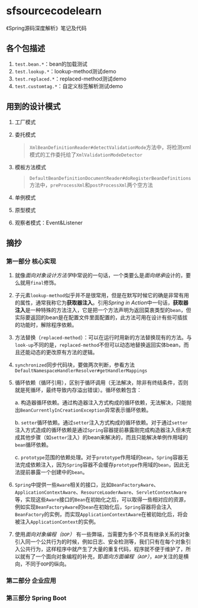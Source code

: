 # sfsourcecodelearn
《Spring源码深度解析》笔记及代码
## 各个包描述
1. `test.bean.*`：bean的加载测试
2. `test.lookup.*`：lookup-method测试demo
3. `test.replaced.*`：replaced-method测试demo
4. `test.customtag.*`：自定义标签解析测试demo

## 用到的设计模式
1. 工厂模式

2. 委托模式
    
    > `XmlBeanDefinitionReader#detectValidationMode`方法中，将检测xml模式的工作委托给了`XmlValidationModeDetector`
    
3. 模板方法模式
    > `DefaultBeanDefinitionDocumentReader#doRegisterBeanDefinitions`方法中，`preProcessXml`和`postProcessXml`两个空方法
 
4. 单例模式
5. 原型模式
6. 观察者模式：Event&Listener


## 摘抄
### 第一部分 核心实现
1. 就像*面向对象设计方法学*中常说的一句话，一个类要么是*面向继承*设计的，要么就用`final`修饰。
2. 子元素`lookup-method`似乎并不是很常用，但是在默写时候它的确是非常有用的属性，通常我称它为**获取器注入**。引用*Spring in Action*中一句话，**获取器注入**是一种特殊的方法注入，它是把一个方法声明为返回莫衷类型的`bean`，但实际要返回的bean是在配置文件里面配置的，此方法可用在设计有些可插拔的功能时，解除程序依赖。
3. 方法替换（`replaced-method`）：可以在运行时用新的方法替换现有的方法。与`look-up`不同的是，`replaced-method`不但可以动态地替换返回实体bean，而且还能动态的更改原有方法的逻辑。
4. `synchronized`同步代码块，要做两次判断，参看方法`DefaultNamespaceHandlerResolver#getHandlerMappings`
5. 循环依赖（循环引用），区别于循环调用（无法解决，除非有终结条件，否则就是死循环，最终导致内存溢出错误）。循环依赖包含：
   
   a. 构造器循环依赖。通过构造器注入方式构成的循环依赖，无法解决，只能抛出`BeanCurrentlyInCreationException`异常表示循环依赖。
   
   b. `setter`循环依赖。通过`setter`注入方式构成的循环依赖。对于通过`setter`注入方式造成的循环依赖是通过`Spring`容器提前暴露刚完成构造器注入但未完成其他步骤（如`setter`注入）的bean来解决的，而且只能解决单例作用域的`bean`循环依赖。
   
   c. `prototype`范围的依赖处理。对于`prototype`作用域的`bean`，`Spring`容器无法完成依赖注入，因为`Spring`容器不会缓存`prototype`作用域的`bean`，因此无法提前暴露一个创建中的`bean`。
6. `Spring`中提供一些`Aware`相关的接口，比如`BeanFactoryAware`、`ApplicationContextAware`、`ResourceLoaderAware`、`ServletContextAware`等，实现这些`Aware`接口的`Bean`在初始化之后，可以取得一些相对应的资源，例如实现`BeanFactoryAware`的`bean`在初始化后，`Spring`容器将会注入`BeanFactory`的实例，而实现`ApplicationContextAware`在被初始化后，将会被注入`ApplicationContext`的实例。
7. 使用*面向对象编程（`OOP`）* 有一些弊端，当需要为多个不具有继承关系的对象引入同一个公共行为的时候，例如日志、安全检测等，我们只有在每个对象引入公共行为，这样程序中就产生了大量的重复代码，程序就不便于维护了，所以就有了一个面向对象编程的补充，即*面向方面编程（`AOP`）*，`AOP`关注的是横向，不同于`OOP`的纵向。

### 第二部分 企业应用
### 第三部分 Spring Boot